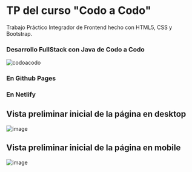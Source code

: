 # TP del curso "Codo a Codo"
Trabajo Práctico Integrador de Frontend hecho con HTML5, CSS y Bootstrap.

### Desarrollo FullStack con Java de Codo a Codo

![codoacodo](https://user-images.githubusercontent.com/83146564/137408912-013f0d0c-37d1-4dc2-a1b5-77356c1003f3.png)

### En Github Pages


### En Netlify


## Vista preliminar inicial de la página en desktop
![image](https://user-images.githubusercontent.com/83146564/137406497-dedfaa15-652a-47da-8fa3-e4980afa7552.png)

## Vista preliminar inicial de la página en mobile
![image](https://user-images.githubusercontent.com/83146564/137406688-1cdc73e5-7eec-40db-8494-cf9acee78bbf.png)

